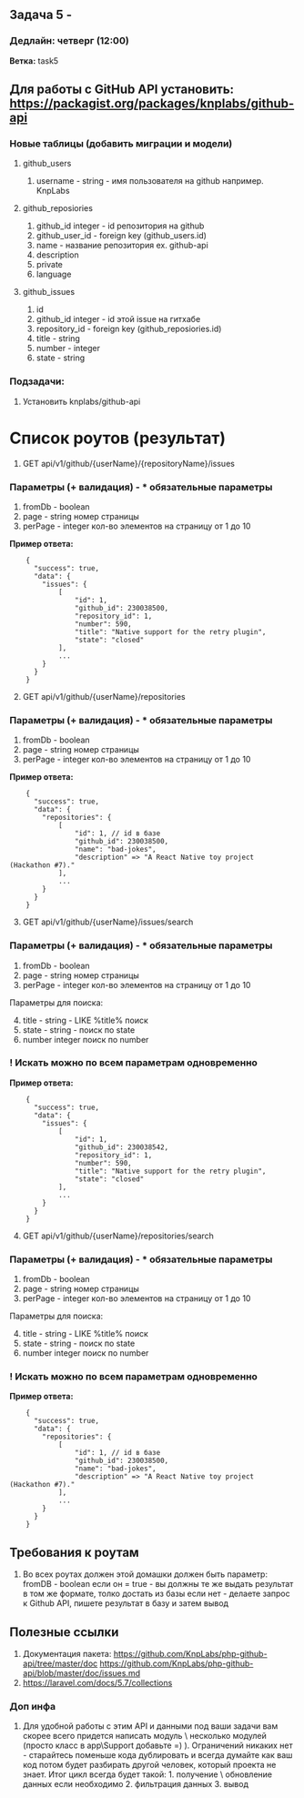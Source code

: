 ## Задача 5 - 
### Дедлайн: четверг (12:00)

**Ветка:** task5

## Для работы с GitHub API установить: https://packagist.org/packages/knplabs/github-api

### Новые таблицы (добавить миграции и модели)
1. github_users

    1. username - string - имя пользователя на github например. KnpLabs

2. github_reposiories

    1. github_id integer - id репозитория на github
    2. github_user_id - foreign key (github_users.id)
    3. name - название репозитория ex. github-api
    4. description
    5. private
    6. language

3. github_issues
    1. id
    2. github_id integer - id этой issue на гитхабе
    3. repository_id - foreign key (github_reposiories.id)
    4. title - string
    5. number - integer
    6. state - string

### Подзадачи:
1.  Установить knplabs/github-api

# Список роутов (результат)

1. GET     api/v1/github/{userName}/{repositoryName}/issues

### Параметры (+ валидация) - * обязательные параметры
1. fromDb      - boolean
1. page     - string  номер страницы
2. perPage  - integer кол-во элементов на страницу от 1 до 10


**Пример ответа:**
```
    {
      "success": true,
      "data": {
        "issues": {
            [
                "id": 1,
                "github_id": 230038500,
                "repository_id": 1,
                "number": 590,
                "title": "Native support for the retry plugin",
                "state": "closed"
            ],
            ...
        }
      }
    }
```

2. GET     api/v1/github/{userName}/repositories

### Параметры (+ валидация) - * обязательные параметры
1. fromDb      - boolean 
2. page     - string  номер страницы
3. perPage  - integer кол-во элементов на страницу от 1 до 10

**Пример ответа:**
```
    {
      "success": true,
      "data": {
        "repositories": {
            [
                "id": 1, // id в базе
                "github_id": 230038500,
                "name": "bad-jokes",
                "description" => "A React Native toy project (Hackathon #7)."
            ],
            ...
        }
      }
    }
```

3. GET     api/v1/github/{userName}/issues/search

### Параметры (+ валидация) - * обязательные параметры
1. fromDb   - boolean 
2. page     - string  номер страницы 
3. perPage  - integer кол-во элементов на страницу от 1 до 10

Параметры для поиска:

4. title - string - LIKE %title% поиск
5. state - string - поиск по state
6. number integer поиск по number 

### ! Искать можно по всем параметрам одновременно

**Пример ответа:**
```
    {
      "success": true,
      "data": {
        "issues": {
            [
                "id": 1,
                "github_id": 230038542,
                "repository_id": 1,
                "number": 590,
                "title": "Native support for the retry plugin",
                "state": "closed"
            ],
            ...
        }
      }
    }
```

4. GET     api/v1/github/{userName}/repositories/search

### Параметры (+ валидация) - * обязательные параметры
1. fromDb   - boolean 
2. page     - string  номер страницы 
3. perPage  - integer кол-во элементов на страницу от 1 до 10

Параметры для поиска:

4. title - string - LIKE %title% поиск
5. state - string - поиск по state
6. number integer поиск по number 

### ! Искать можно по всем параметрам одновременно

**Пример ответа:**
```
    {
      "success": true,
      "data": {
        "repositories": {
            [
                "id": 1, // id в базе
                "github_id": 230038500,
                "name": "bad-jokes",
                "description" => "A React Native toy project (Hackathon #7)."
            ],
            ...
        }
      }
    }
```

## Требования к роутам
1. Во всех роутах должен этой домашки должен быть параметр:
fromDB - boolean если он = true - вы должны те же выдать результат в том же формате, толко достать из базы
если нет - делаете запрос к Github API, пишете результат в базу и затем вывод

## Полезные ссылки
1. Документация пакета: 
https://github.com/KnpLabs/php-github-api/tree/master/doc
https://github.com/KnpLabs/php-github-api/blob/master/doc/issues.md
2. https://laravel.com/docs/5.7/collections

### Доп инфа
1. Для удобной работы с этим API и данными под ваши задачи вам скорее всего придется написать модуль \ несколько модулей (просто класс в app\Support добавьте =) ).
Ограничений никаких нет - старайтесь поменьше кода дублировать и всегда думайте как ваш код потом будет разбирать другой человек, который проекта не знает.
Итог цикл всегда будет такой: 1. получение \ обновление данных если необходимо 2. фильтрация данных 3. вывод
